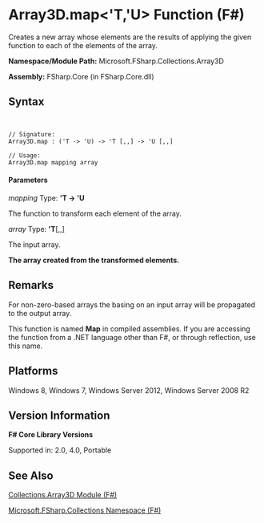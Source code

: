 # Array3D.map<'T,'U> Function (F#)

Creates a new array whose elements are the results of applying the given function to each of the elements of the array.

**Namespace/Module Path:** Microsoft.FSharp.Collections.Array3D

**Assembly:** FSharp.Core (in FSharp.Core.dll)


## Syntax


```


// Signature:
Array3D.map : ('T -> 'U) -> 'T [,,] -> 'U [,,]

// Usage:
Array3D.map mapping array

```



#### Parameters
*mapping*
Type: **'T -&gt; 'U**


The function to transform each element of the array.


*array*
Type: **'T**[[,,]](http://msdn.microsoft.com/en-us/library/b4e5b35b-dc83-4b50-94aa-85fcf3ccb2b0)


The input array.



**The array created from the transformed elements.**
## Remarks
For non-zero-based arrays the basing on an input array will be propagated to the output array.

This function is named **Map** in compiled assemblies. If you are accessing the function from a .NET language other than F#, or through reflection, use this name.


## Platforms
Windows 8, Windows 7, Windows Server 2012, Windows Server 2008 R2


## Version Information
**F# Core Library Versions**

Supported in: 2.0, 4.0, Portable




## See Also
[Collections.Array3D Module &#40;F&#35;&#41;](Collections.Array3D-Module-%5BFSharp%5D.md)

[Microsoft.FSharp.Collections Namespace &#40;F&#35;&#41;](Microsoft.FSharp.Collections-Namespace-%5BFSharp%5D.md)


